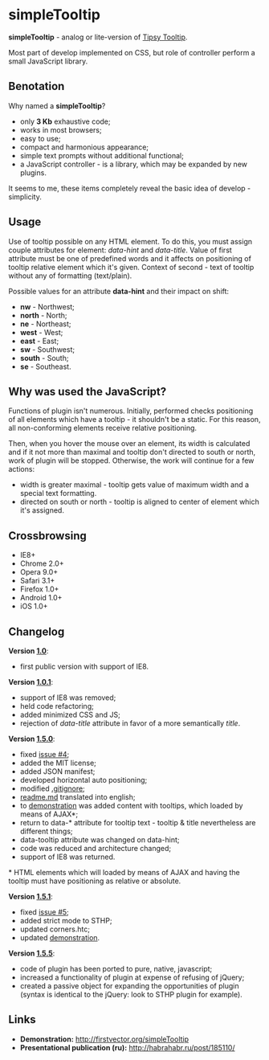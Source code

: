 simpleTooltip
=============

**simpleTooltip** - analog or lite-version of [Tipsy Tooltip](https://github.com/jaz303/tipsy).

Most part of develop implemented on CSS, but role of controller perform a small JavaScript library.

Вenotation
-------
Why named a **simpleTooltip**?
- only **3 Kb** exhaustive code;
- works in most browsers;
- easy to use;
- compact and harmonious appearance;
- simple text prompts without additional functional;
- a JavaScript controller - is a library, which may be expanded by new plugins.

It seems to me, these items completely reveal the basic idea of develop - simplicity.

Usage
-------
Use of tooltip possible on any HTML element. To do this, you must assign couple attributes for element:
*data-hint* and *data-title*. Value of first attribute must be one of predefined words and it affects
on positioning of tooltip relative element which it's given. Context of second - text of tooltip without
any of formatting (text/plain).

Possible values for an attribute **data-hint** and their impact on shift:
- **nw** - Northwest;
- **north** - North;
- **ne** - Northeast;
- **west** - West;
- **east** - East;
- **sw** - Southwest;
- **south** - South;
- **se** - Southeast.

Why was used the JavaScript?
-------
Functions of plugin isn't numerous. Initially, performed checks positioning of all elements which have a
tooltip - it shouldn't be a static. For this reason, all non-conforming elements receive relative positioning.

Then, when you hover the mouse over an element, its width is calculated and if it not more than maximal and
tooltip don't directed to south or north, work of plugin will be stopped. Otherwise, the work will continue for
a few actions:
- width is greater maximal - tooltip gets value of maximum width and a special text formatting.
- directed on south or north - tooltip is aligned to center of element which it's assigned.

Crossbrowsing
-------
- IE8+
- Chrome 2.0+
- Opera 9.0+
- Safari 3.1+
- Firefox 1.0+
- Android 1.0+
- iOS 1.0+

Changelog
-------
**Version [1.0](https://github.com/BR0kEN-/simpleTooltip/tree/v1.0)**:
- first public version with support of IE8.

**Version [1.0.1](https://github.com/BR0kEN-/simpleTooltip/tree/v1.0.1)**:
- support of IE8 was removed;
- held code refactoring;
- added minimized CSS and JS;
- rejection of *data-title* attribute in favor of a more semantically *title*.

**Version [1.5.0](https://github.com/BR0kEN-/simpleTooltip/tree/v1.5.0)**:
- fixed [issue #4](https://github.com/BR0kEN-/simpleTooltip/issues/4);
- added the MIT license;
- added JSON manifest;
- developed horizontal auto positioning;
- modified [.gitignore](https://github.com/BR0kEN-/simpleTooltip/blob/master/.gitignore);
- [readme.md](https://github.com/BR0kEN-/simpleTooltip/blob/master/README.md) translated into english;
- to [demonstration](http://firstvector.org/simpleTooltip) was added content with tooltips, which loaded by means of AJAX\*;
- return to data-* attribute for tooltip text - tooltip & title nevertheless are different things;
- data-tooltip attribute was changed on data-hint;
- code was reduced and architecture changed;
- support of IE8 was returned.

\* HTML elements which will loaded by means of AJAX and having the tooltip must have positioning as relative or absolute.

**Version [1.5.1](https://github.com/BR0kEN-/simpleTooltip/tree/v1.5.1)**:
- fixed [issue #5](https://github.com/BR0kEN-/simpleTooltip/issues/5);
- added strict mode to STHP;
- updated corners.htc;
- updated [demonstration](http://firstvector.org/simpleTooltip).

**Version [1.5.5](https://github.com/BR0kEN-/simpleTooltip/tree/v1.5.5)**:
- code of plugin has been ported to pure, native, javascript;
- increased a functionality of plugin at expense of refusing of jQuery;
- created a passive object for expanding the opportunities of plugin (syntax is identical to the jQuery: look to STHP plugin for example).

Links
-------
- **Demonstration:** http://firstvector.org/simpleTooltip
- **Presentational publication (ru):** http://habrahabr.ru/post/185110/